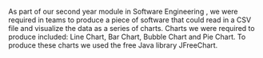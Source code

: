 As part of our second year module in Software Engineering , we were required in teams to produce
a piece of software that could read in a CSV file and visualize the data as a series of charts. 
Charts we were required to produce included: Line Chart, Bar Chart, Bubble Chart and Pie Chart. 
To produce these charts we used the free Java library JFreeChart.